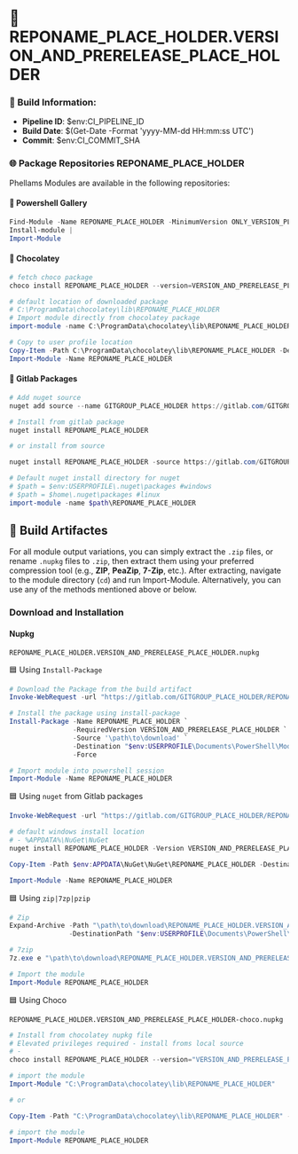 # 🍹REPONAME_PLACE_HOLDER.VERSION_AND_PRERELEASE_PLACE_HOLDER


### **👻 Build Information:**
- **Pipeline ID**: $env:CI_PIPELINE_ID
- **Build Date**: $(Get-Date -Format 'yyyy-MM-dd HH:mm:ss UTC')
- **Commit**: $env:CI_COMMIT_SHA

### 🌐 Package Repositories REPONAME_PLACE_HOLDER 

Phellams Modules are available in the following repositories:

#### 🧢 **Powershell Gallery**

```powershell 
Find-Module -Name REPONAME_PLACE_HOLDER -MinimumVersion ONLY_VERSION_PLACE_HOLDER PRERELEASE_PSGAL_PLACE_HOLDER  |
Install-module | 
Import-Module
```
#### 🧢 **Chocolatey**

```powershell
# fetch choco package
choco install REPONAME_PLACE_HOLDER --version=VERSION_AND_PRERELEASE_PLACE_HOLDER PRERELEASE_CHOCO_PLACE_HOLDER

# default location of downloaded package
# C:\ProgramData\chocolatey\lib\REPONAME_PLACE_HOLDER
# Import module directly from chocolatey package
import-module -name C:\ProgramData\chocolatey\lib\REPONAME_PLACE_HOLDER

# Copy to user profile location
Copy-Item -Path C:\ProgramData\chocolatey\lib\REPONAME_PLACE_HOLDER -Destination $env:USERPROFILE\Documents\PowerShell\Modules
Import-Module -Name REPONAME_PLACE_HOLDER
```

#### 🧢 **Gitlab Packages**

```powershell
# Add nuget source
nuget add source --name GITGROUP_PLACE_HOLDER https://gitlab.com/GITGROUP_PLACE_HOLDER/nuget/v3/index.json

# Install from gitlab package
nuget install REPONAME_PLACE_HOLDER

# or install from source

nuget install REPONAME_PLACE_HOLDER -source https://gitlab.com/GITGROUP_PLACE_HOLDER/nuget/v3/index.json

# Default nuget install directory for nuget
# $path = $env:USERPROFILE\.nuget\packages #windows
# $path = $home\.nuget\packages #linux
import-module -name $path\REPONAME_PLACE_HOLDER
```

## 🚪 Build Artifactes

For all module output variations, you can simply extract the `.zip` files, or rename `.nupkg` files to `.zip`, then extract them using your preferred compression tool (e.g., **ZIP**, **PeaZip**, **7-Zip**, etc.). After extracting, navigate to the module directory (`cd`) and run Import-Module. Alternatively, you can use any of the methods mentioned above or below.

### Download and Installation

#### Nupkg

`REPONAME_PLACE_HOLDER.VERSION_AND_PRERELEASE_PLACE_HOLDER.nupkg` 

🟦 Using `Install-Package`

```powershell
# Download the Package from the build artifact
Invoke-WebRequest -url "https://gitlab.com/GITGROUP_PLACE_HOLDER/REPONAME_PLACE_HOLDER/-/jobs/$($ENV:CI_JOB_ID)/artifacts/raw/dist/psgal/REPONAME_PLACE_HOLDER.VERSION_AND_PRERELEASE_PLACE_HOLDER.nupkg"

# Install the package using install-package
Install-Package -Name REPONAME_PLACE_HOLDER `
                -RequiredVersion VERSION_AND_PRERELEASE_PLACE_HOLDER `
                -Source '\path\to\download' `
                -Destination "$env:USERPROFILE\Documents\PowerShell\Modules\REPONAME_PLACE_HOLDER" `
                -Force

# Import module into powershell session
Import-Module -Name REPONAME_PLACE_HOLDER
``` 

🟦 Using `nuget` from Gitlab packages

```powershell
Invoke-WebRequest -url "https://gitlab.com/GITGROUP_PLACE_HOLDER/REPONAME_PLACE_HOLDER/-/jobs/$($ENV:CI_JOB_ID)/artifacts/raw/dist/nuget/REPONAME_PLACE_HOLDER.VERSION_AND_PRERELEASE_PLACE_HOLDER.nupkg" -OutFile "\path\to\download\REPONAME_PLACE_HOLDER.VERSION_AND_PRERELEASE_PLACE_HOLDER.nupkg"

# default windows install location
# - %APPDATA%\NuGet\NuGet
nuget install REPONAME_PLACE_HOLDER -Version VERSION_AND_PRERELEASE_PLACE_HOLDER

Copy-Item -Path $env:APPDATA\NuGet\NuGet\REPONAME_PLACE_HOLDER -Destination $env:USERPROFILE\Documents\PowerShell\Modules

Import-Module -Name REPONAME_PLACE_HOLDER
```

🟦 Using `zip|7zp|pzip`

```powershell
# Zip
Expand-Archive -Path "\path\to\download\REPONAME_PLACE_HOLDER.VERSION_AND_PRERELEASE_PLACE_HOLDER.nupkg" `
               -DestinationPath "$env:USERPROFILE\Documents\PowerShell\Modules\REPONAME_PLACE_HOLDER"

# 7zip
7z.exe e "\path\to\download\REPONAME_PLACE_HOLDER.VERSION_AND_PRERELEASE_PLACE_HOLDER.nupkg" -o$env:USERPROFILE\Documents\PowerShell\Modules\REPONAME_PLACE_HOLDER

# Import the module
Import-Module REPONAME_PLACE_HOLDER
```

🟦 Using Choco

`REPONAME_PLACE_HOLDER.VERSION_AND_PRERELEASE_PLACE_HOLDER-choco.nupkg`

```powershell
# Install from chocolatey nupkg file
# Elevated privileges required - install froms local source
# -
choco install REPONAME_PLACE_HOLDER --version="VERSION_AND_PRERELEASE_PLACE_HOLDER" --source="/download/path/to/REPONAME_PLACE_HOLDER.VERSION_AND_PRERELEASE_PLACE_HOLDER.nupkg" PRERELEASE_CHOCO_PLACE_HOLDER

# import the module
Import-Module "C:\ProgramData\chocolatey\lib\REPONAME_PLACE_HOLDER"

# or

Copy-Item -Path "C:\ProgramData\chocolatey\lib\REPONAME_PLACE_HOLDER" -Destination $env:USERPROFILE\Documents\PowerShell\Modules\REPONAME_PLACE_HOLDER

# import the module
Import-Module REPONAME_PLACE_HOLDER
```